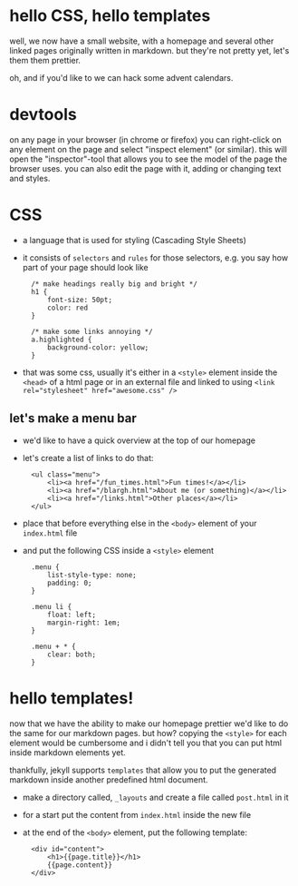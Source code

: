 # hello CSS, hello templates

well, we now have a small website, with a homepage and several other
linked pages originally written in markdown. but they're not pretty yet,
let's them them prettier.

oh, and if you'd like to we can hack some advent calendars.

# devtools

on any page in your browser (in chrome or firefox) you can right-click
on any element on the page and select "inspect element" (or similar).
this will open the "inspector"-tool that allows you to see the model of
the page the browser uses. you can also edit the page with it, adding or
changing text and styles.

# CSS

* a language that is used for styling (Cascading Style Sheets)
* it consists of `selectors` and `rules` for those selectors, e.g. you
  say how part of your page should look like

        /* make headings really big and bright */
        h1 {
            font-size: 50pt;
            color: red
        }

        /* make some links annoying */
        a.highlighted {
            background-color: yellow;
        }
* that was some css, usually it's either in a `<style>` element inside
  the `<head>` of a html page or in an external file and linked to using
  `<link rel="stylesheet" href="awesome.css" />`

## let's make a menu bar

* we'd like to have a quick overview at the top of our homepage
* let's create a list of links to do that:

        <ul class="menu">
            <li><a href="/fun_times.html">Fun times!</a></li>
            <li><a href="/blargh.html">About me (or something)</a></li>
            <li><a href="/links.html">Other places</a></li>
        </ul>
* place that before everything else in the `<body>` element of your
  `index.html` file
* and put the following CSS inside a `<style>` element

        .menu {
            list-style-type: none;
            padding: 0;
        }

        .menu li {
            float: left;
            margin-right: 1em;
        }

        .menu + * {
            clear: both;
        }

# hello templates!

now that we have the ability to make our homepage prettier we'd like to
do the same for our markdown pages. but how? copying the `<style>` for
each element would be cumbersome and i didn't tell you that you can put
html inside markdown elements yet.

thankfully, jekyll supports `templates` that allow you to put the
generated markdown inside another predefined html document.

* make a directory called, `_layouts` and create a file called
  `post.html` in it
* for a start put the content from `index.html` inside the new file
* at the end of the `<body>` element, put the following template:

        <div id="content">
            <h1>{{page.title}}</h1>
            {{page.content}}
        </div>
